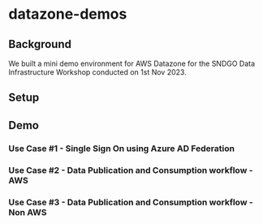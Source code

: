 # datazone-demos
## Background
We built a mini demo environment for AWS Datazone for the SNDGO Data Infrastructure Workshop conducted on 1st Nov 2023.

## Setup

## Demo 

### Use Case #1 - Single Sign On using Azure AD Federation

[](https://dwei4f633mwy3.cloudfront.net/datazone-demo-part-1-28Nov2023.mp4)

### Use Case #2 - Data Publication and Consumption workflow - AWS

### Use Case #3 - Data Publication and Consumption workflow - Non AWS
